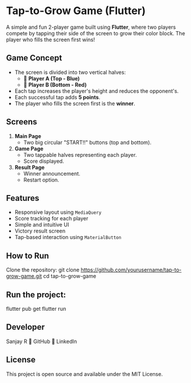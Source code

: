 # Tap-to-Grow Game (Flutter)

A simple and fun 2-player game built using **Flutter**, where two players compete by tapping their side of the screen to grow their color block. The player who fills the screen first wins!


## Game Concept

- The screen is divided into two vertical halves:
  - 🔵 **Player A (Top - Blue)**
  - 🔴 **Player B (Bottom - Red)**
- Each tap increases the player's height and reduces the opponent's.
- Each successful tap adds **5 points**.
- The player who fills the screen first is the **winner**.


## Screens

1. **Main Page**
   - Two big circular "START!!" buttons (top and bottom).
2. **Game Page**
   - Two tappable halves representing each player.
   - Score displayed.
3. **Result Page**
   - Winner announcement.
   - Restart option.


## Features

- Responsive layout using `MediaQuery`
- Score tracking for each player
- Simple and intuitive UI
- Victory result screen
- Tap-based interaction using `MaterialButton`


## How to Run
Clone the repository:
  git clone https://github.com/yourusername/tap-to-grow-game.git
  cd tap-to-grow-game

## Run the project:
  flutter pub get
  flutter run

## Developer
Sanjay R
🔗 GitHub
🔗 LinkedIn

## License
  This project is open source and available under the MIT License.
